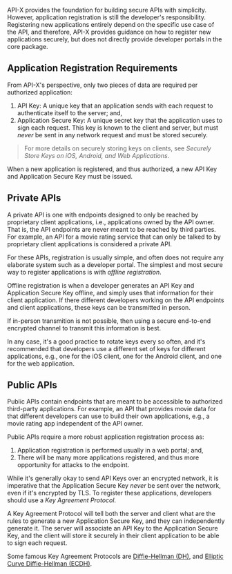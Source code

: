 API-X provides the foundation for building secure APIs with simplicity. However, application registration is still the developer's responsibility. Registering new applications entirely depend on the specific use case of the API, and therefore, API-X provides guidance on how to register new applications securely, but does not directly provide developer portals in the core package.

## Application Registration Requirements

From API-X's perspective, only two pieces of data are required per authorized application:

1. API Key: A unique key that an application sends with each request to authenticate itself to the server; and,
2. Application Secure Key: A unique secret key that the application uses to sign each request. This key is known to the client and server, but must _never_ be sent in any network request and must be stored securely.

> For more details on securely storing keys on clients, see _Securely Store Keys on iOS, Android, and Web Applications_.

When a new application is registered, and thus authorized, a new API Key and Application Secure Key must be issued.

## Private APIs

A private API is one with endpoints designed to only be reached by proprietary client applications, i.e., applications owned by the API owner. That is, the API endpoints are never meant to be reached by third parties. For example, an API for a movie rating service that can only be talked to by proprietary client applications is considered a private API.

For these APIs, registration is usually simple, and often does not require any elaborate system such as a developer portal. The simplest and most secure way to register applications is with _offline registration_.

Offline registration is when a developer generates an API Key and Application Secure Key offline, and simply uses that information for their client application. If there different developers working on the API endpoints and client applications, these keys can be transmitted in person.

If in-person transmition is not possible, then using a secure end-to-end encrypted channel to transmit this information is best.

In any case, it's a good practice to rotate keys every so often, and it's recommended that developers use a different set of keys for different applications, e.g., one for the iOS client, one for the Android client, and one for the web application.

## Public APIs

Public APIs contain endpoints that are meant to be accessible to authorized third-party applications. For example, an API that provides movie data for that different developers can use to build their own applications, e.g., a movie rating app independent of the API owner.

Public APIs require a more robust application registration process as:
1. Application registration is performed usually in a web portal; and,
2. There will be many more applications registered, and thus more opportunity for attacks to the endpoint.

While it's generally okay to send API Keys over an encrypted network, it is imperative that the Application Secure Key _never_ be sent over the network, even if it's encrypted by TLS. To register these applications, developers should use a _Key Agreement Protocol_.

A Key Agreement Protocol will tell both the server and client what are the rules to generate a new Application Secure Key, and they can independently generate it. The server will associate an API Key to the Application Secure Key, and the client will store it securely in their client application to be able to sign each request.

Some famous Key Agreement Protocols are [Diffie-Hellman (DH)](https://en.wikipedia.org/wiki/Diffie–Hellman_key_exchange), and [Elliptic Curve Diffie-Hellman (ECDH)](https://en.wikipedia.org/wiki/Elliptic-curve_Diffie–Hellman).
